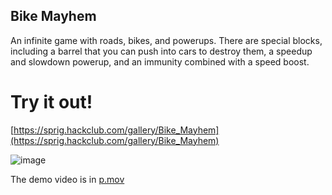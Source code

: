 ## Bike Mayhem
An infinite game with roads, bikes, and powerups. There are special blocks, including a barrel that you can push into cars to destroy them, a speedup and slowdown powerup, and an immunity combined with a speed boost.

# Try it out!
[https://sprig.hackclub.com/gallery/Bike_Mayhem](https://sprig.hackclub.com/gallery/Bike_Mayhem)

![image](https://github.com/user-attachments/assets/020f3f80-e7f0-486b-95d8-6e3fc893997d)


The demo video is in [p.mov](https://github.com/B-Eddie/Sprig/blob/main/p.mov)
